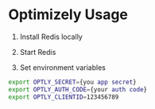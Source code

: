 # Optimizely Usage
1. Install Redis locally

2. Start Redis

3. Set environment variables
```bash
export OPTLY_SECRET={you app secret}
export OPTLY_AUTH_CODE={your auth code}
export OPTLY_CLIENTID=123456789
```

